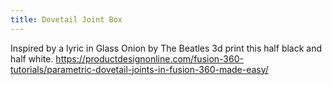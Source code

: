 ```yaml
---
title: Dovetail Joint Box
---
```


Inspired by a lyric in Glass Onion by The Beatles
3d print this half black and half white.
<https://productdesignonline.com/fusion-360-tutorials/parametric-dovetail-joints-in-fusion-360-made-easy/>
